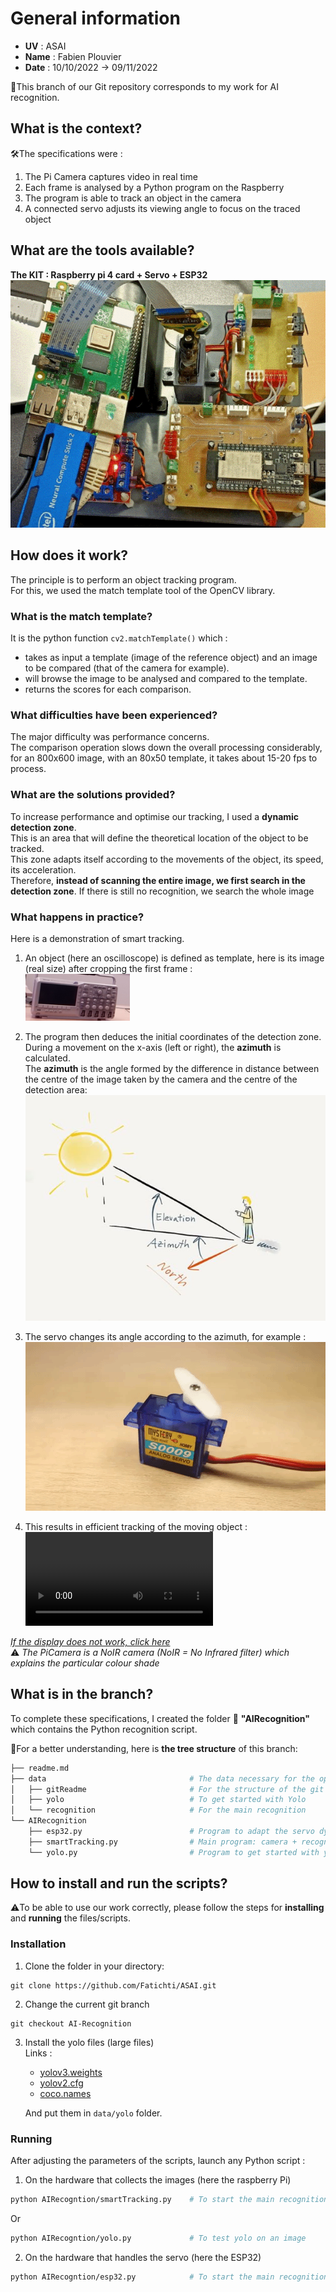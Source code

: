 # General information
- **UV** : ASAI
- **Name** : Fabien Plouvier 
- **Date** : 10/10/2022 -> 09/11/2022

📌This branch of our Git repository corresponds to my work for AI recognition.
  
## What is the context?
🛠️The specifications were :  
1. The Pi Camera captures video in real time  
2. Each frame is analysed by a Python program on the Raspberry
3. The program is able to track an object in the camera
4. A connected servo adjusts its viewing angle to focus on the traced object
        
## What are the tools available?
**The KIT : Raspberry pi 4 card  + Servo + ESP32**  
![KitRecognition](data/gitReadme/kitRecognition.gif)  

## How does it work?
The principle is to perform an object tracking program.  
For this, we used the match template tool of the OpenCV library.  

### What is the match template?  
It is the python function ``cv2.matchTemplate()`` which : 
- takes as input a template (image of the reference object) and an image to be compared (that of the camera for example).
- will browse the image to be analysed and compared to the template.
- returns the scores for each comparison.

### What difficulties have been experienced?
The major difficulty was performance concerns.  
The comparison operation slows down the overall processing considerably, for an 800x600 image, with an 80x50 template, it takes about 15-20 fps to process.

### What are the solutions provided?
To increase performance and optimise our tracking, I used a **dynamic detection zone**.  
This is an area that will define the theoretical location of the object to be tracked.  
This zone adapts itself according to the movements of the object, its speed, its acceleration.  
Therefore, **instead of scanning the entire image, we first search in the detection zone**. If there is still no recognition, we search the whole image

### What happens in practice?
Here is a demonstration of smart tracking.  
1) An object (here an oscilloscope) is defined as template, here is its image (real size) after cropping the first frame :  
![template](data/recognition/template.png)  

2) The program then deduces the initial coordinates of the detection zone.  
During a movement on the x-axis (left or right), the **azimuth** is calculated.  
The **azimuth** is the angle formed by the difference in distance between the centre of the image taken by the camera and the centre of the detection area:  
![azimut](data/gitReadme/azimut.jpg)  

3) The servo changes its angle according to the azimuth, for example :  
![servo](data/gitReadme/servo.webp) 

4) This results in efficient tracking of the moving object :  
<video controls="" name="media"><source src="https://user-images.githubusercontent.com/74354655/201359108-23c9a8cd-4824-4418-acfe-98b1a366405d.mp4" type="video/mp4"></video>


*[If the display does not work, click here](data/gitReadme/demoSmartTracking.mp4)*  
⚠️ *The PiCamera is a NoIR camera (NoIR = No Infrared filter) which explains the particular colour shade*

## What is in the branch?
To complete these specifications, I created the folder 📂 **"AIRecognition"** which contains the Python recognition script.

👀For a better understanding, here is **the tree structure** of this branch:  
```bash
├── readme.md
├── data                                # The data necessary for the operation of the scripts and for the structure of the git
│   ├── gitReadme                       # For the structure of the git
│   ├── yolo                            # To get started with Yolo
│   └── recognition                     # For the main recognition
└── AIRecognition
    ├── esp32.py                        # Program to adapt the servo dynamically
    ├── smartTracking.py                # Main program: camera + recognition + matching + servo
    └── yolo.py                         # Program to get started with yolo
```

## How to install and run the scripts?
⚠️To be able to use our work correctly, please follow the steps for **installing** and **running** the files/scripts.

### Installation

1. Clone the folder in your directory: 
```git
git clone https://github.com/Fatichti/ASAI.git
```

2. Change the current git branch
```git
git checkout AI-Recognition
```

3. Install the yolo files (large files)  
Links :
    - [yolov3.weights](https://pjreddie.com/media/files/yolov3.weights)
    - [yolov2.cfg](https://opencv-tutorial.readthedocs.io/en/latest/_downloads/10e685aad953495a95c17bfecd1649e5/yolov3.cfg)
    - [coco.names](https://opencv-tutorial.readthedocs.io/en/latest/_downloads/a9fb13cbea0745f3d11da9017d1b8467/coco.names)  

    And put them in ``data/yolo`` folder.  

### Running
After adjusting the parameters of the scripts, launch any Python script :

1. On the hardware that collects the images (here the raspberry Pi)
```Bash
python AIRecogntion/smartTracking.py    # To start the main recognition program
```  
Or 
```Bash
python AIRecogntion/yolo.py             # To test yolo on an image
```

2. On the hardware that handles the servo (here the ESP32)
```Bash
python AIRecogntion/esp32.py            # To start the main recognition program
``` 
